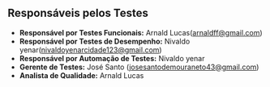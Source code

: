## Responsáveis pelos Testes

- **Responsável por Testes Funcionais:** Arnald Lucas(arnaldff@gmail.com)
- **Responsável por Testes de Desempenho:** Nivaldo yenar(nivaldoyenarcidade123@gmail.com)
- **Responsável por Automação de Testes:** Nivaldo yenar
- **Gerente de Testes:** José Santo (josesantodemouraneto43@gmail.com) 
- **Analista de Qualidade:** Arnald Lucas

